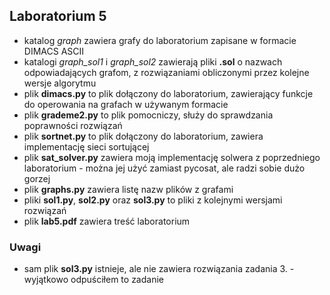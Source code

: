 ## Laboratorium 5

- katalog _graph_ zawiera grafy do laboratorium zapisane w formacie DIMACS ASCII
- katalogi *graph_sol1* i *graph_sol2* zawierają pliki **.sol** o nazwach odpowiadających grafom, z rozwiązaniami obliczonymi przez kolejne wersje algorytmu
- plik **dimacs.py** to plik dołączony do laboratorium, zawierający funkcje do operowania na grafach w używanym formacie
- plik **grademe2.py** to plik pomocniczy, służy do sprawdzania poprawności rozwiązań
- plik **sortnet.py** to plik dołączony do laboratorium, zawiera implementację sieci sortującej
- plik **sat_solver.py** zawiera moją implementację solwera z poprzedniego laboratorium - można jej użyć zamiast pycosat, ale radzi sobie dużo gorzej
- plik **graphs.py** zawiera listę nazw plików z grafami
- pliki **sol1.py**, **sol2.py** oraz **sol3.py** to pliki z kolejnymi wersjami rozwiązań
- plik **lab5.pdf** zawiera treść laboratorium

### Uwagi
- sam plik **sol3.py** istnieje, ale nie zawiera rozwiązania zadania 3. - wyjątkowo odpuściłem to zadanie
